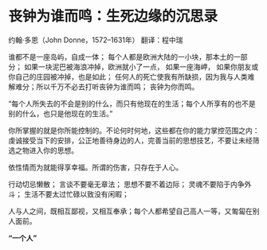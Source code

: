 # 丧钟为谁而鸣：生死边缘的沉思录

约翰·多恩（John Donne，1572–1631年）
翻译：程中瑞

谁都不是一座岛屿，自成一体；
每个人都是欧洲大陆的一小块，那本土的一部分；
如果一块泥巴被海浪冲掉，欧洲就小了一点，
如果一座海岬，
如果你朋友或你自己的庄园被冲掉，也是如此；
任何人的死亡使我有所缺损，因为我与人类难解难分；所以千万不必去打听丧钟为谁而鸣；
丧钟为你而鸣。


“每个人所失去的不会是别的什么，而只有他现在的生活；每个人所享有的也不是别的什么，也只是他现在的生活。”

你所掌握的就是你所能控制的。不论何时何地，这些都在你的能力掌控范围之内：虔诚接受当下的安排，公正地善待身边的人，完善当前的思想技艺，不要让未经筛选之物进入你的思想。

依性情而为就能得享幸福。所谓的伤害，只存在于人心。

行动切忌懒散；
言谈不要毫无章法；
思想不要不着边际；
灵魂不要陷于内争外斗；
生活不要太过忙碌以致没有闲暇；

人与人之间，既相互鄙视，又相互奉承；每个人都希望自己高人一等，又匍匐在别人面前。

**“一个人”**



